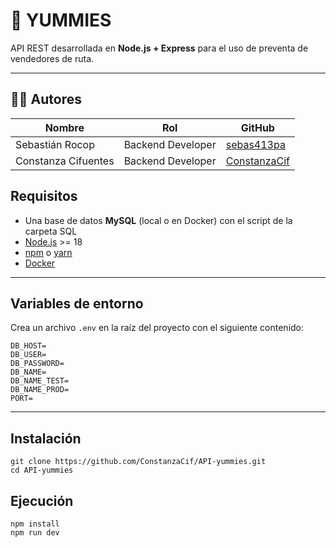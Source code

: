 # 🧾 YUMMIES

API REST desarrollada en **Node.js + Express** para el uso de preventa de vendedores de ruta.  

---
## 👨‍💻 Autores

| Nombre              | Rol               | GitHub                                                                 |
|---------------------|------------------|------------------------------------------------------------------------|
| Sebastián Rocop     | Backend Developer | [sebas413pa](https://github.com/sebas413pa)                           |
| Constanza Cifuentes | Backend Developer | [ConstanzaCif](https://github.com/ConstanzaCif)                       |


## Requisitos
- Una base de datos **MySQL** (local o en Docker) con el script de la carpeta SQL
- [Node.js](https://nodejs.org/) >= 18
- [npm](https://www.npmjs.com/) o [yarn](https://yarnpkg.com/)
- [Docker](https://www.docker.com/)


---

## Variables de entorno

Crea un archivo `.env` en la raíz del proyecto con el siguiente contenido:

```env
DB_HOST=
DB_USER=
DB_PASSWORD=
DB_NAME=
DB_NAME_TEST=
DB_NAME_PROD=
PORT=
````
---

## Instalación
```
git clone https://github.com/ConstanzaCif/API-yummies.git
cd API-yummies
```
## Ejecución
````
npm install 
npm run dev
````
